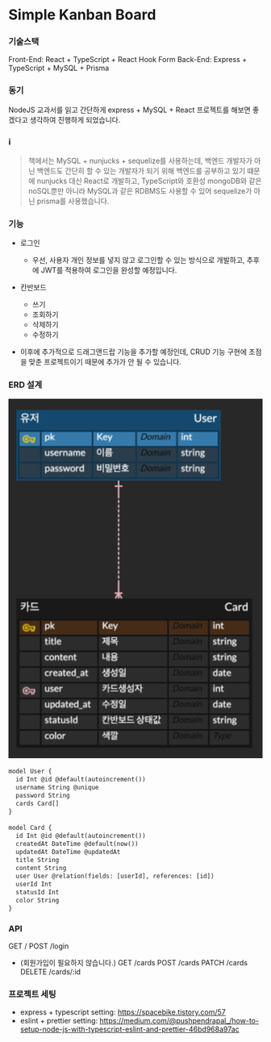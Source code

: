 # Simple Kanban Board

### 기술스택

Front-End: React + TypeScript + React Hook Form
Back-End: Express + TypeScript + MySQL + Prisma

### 동기

NodeJS 교과서를 읽고 간단하게 express + MySQL + React 프로젝트를 해보면 좋겠다고 생각하여 진행하게 되었습니다.

### ℹ️
> 책에서는 MySQL + nunjucks + sequelize를 사용하는데, 
> 백엔드 개발자가 아닌 백엔드도 간단히 할 수 있는 개발자가 되기 위해 백엔드를 공부하고 있기 떄문에
> nunjucks 대신 React로 개발하고, 
> TypeScript와 호환성 mongoDB와 같은 noSQL뿐만 아니라 MySQL과 같은 RDBMS도 사용할 수 있어 sequelize가 아닌 prisma를 사용했습니다.

### 기능

- 로그인 
  - 우선, 사용자 개인 정보를 넣지 않고 로그인할 수 있는 방식으로 개발하고, 추후에 JWT를 적용하여 로그인을 완성할 예정입니다.

- 칸반보드
  - 쓰기
  - 조회하기
  - 삭제하기
  - 수정하기

* 이후에 추가적으로 드래그앤드랍 기능을 추가할 예정인데, CRUD 기능 구현에 초점을 맞춘 프로젝트이기 때문에 추가가 안 될 수 있습니다.

### ERD 설계

![ERD 설계](./ERD.png)


```prisma
model User {
  id Int @id @default(autoincrement())
  username String @unique
  password String
  cards Card[]
}

model Card {
  id Int @id @default(autoincrement())
  createdAt DateTime @default(now())
  updatedAt DateTime @updatedAt
  title String
  content String
  user User @relation(fields: [userId], references: [id])
  userId Int
  statusId Int
  color String
}
```

### API

GET /
POST /login 
- (회원가입이 필요하지 않습니다.)
GET /cards
POST /cards
PATCH /cards
DELETE /cards/:id

### 프로젝트 세팅

- express + typescript setting: https://spacebike.tistory.com/57
- eslint + prettier setting: https://medium.com/@pushpendrapal_/how-to-setup-node-js-with-typescript-eslint-and-prettier-46bd968a97ac

